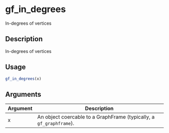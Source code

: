 # gf_in_degrees


In-degrees of vertices




## Description

In-degrees of vertices





## Usage
```r
gf_in_degrees(x)
```




## Arguments


Argument      |Description
------------- |----------------
x | An object coercable to a GraphFrame (typically, a ``gf_graphframe``).






